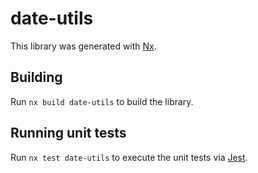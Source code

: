 # date-utils

This library was generated with [Nx](https://nx.dev).

## Building

Run `nx build date-utils` to build the library.

## Running unit tests

Run `nx test date-utils` to execute the unit tests via [Jest](https://jestjs.io).
